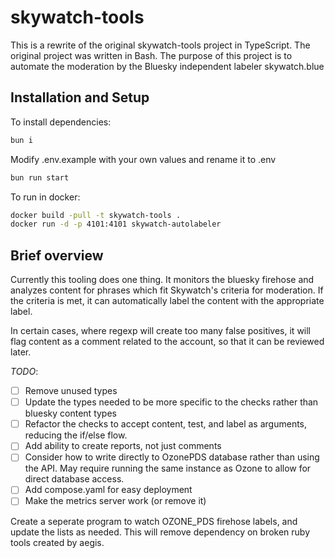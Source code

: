 # skywatch-tools

This is a rewrite of the original skywatch-tools project in TypeScript. The original project was written in Bash. The purpose of this project is to automate the moderation by the Bluesky independent labeler skywatch.blue

## Installation and Setup
To install dependencies:

```bash
bun i
```
Modify .env.example with your own values and rename it to .env

```bash
bun run start
```

To run in docker:

```bash
docker build -pull -t skywatch-tools .
docker run -d -p 4101:4101 skywatch-autolabeler
```

## Brief overview
Currently this tooling does one thing. It monitors the bluesky firehose and analyzes content for phrases which fit Skywatch's criteria for moderation. If the criteria is met, it can automatically label the content with the appropriate label.

In certain cases, where regexp will create too many false positives, it will flag content as a comment related to the account, so that it can be reviewed later.

*TODO*:
- [ ] Remove unused types
- [ ] Update the types needed to be more specific to the checks rather than bluesky content types
- [ ] Refactor the checks to accept content, test, and label as arguments, reducing the if/else flow.
- [ ] Add ability to create reports, not just comments
- [ ] Consider how to write directly to OzonePDS database rather than using the API. May require running the same instance as Ozone to allow for direct database access.
- [ ] Add compose.yaml for easy deployment
- [ ] Make the metrics server work (or remove it)

Create a seperate program to watch OZONE_PDS firehose labels, and update the lists as needed. This will remove dependency on broken ruby tools created by aegis.

